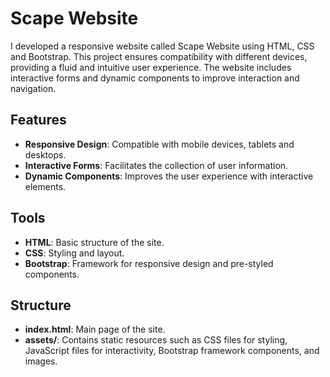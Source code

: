 
# Scape Website

I developed a responsive website called Scape Website using HTML, CSS and Bootstrap. This project ensures compatibility with different devices, providing a fluid and intuitive user experience. The website includes interactive forms and dynamic components to improve interaction and navigation.


## Features

- **Responsive Design**: Compatible with mobile devices, tablets and desktops.
- **Interactive Forms**: Facilitates the collection of user information.
- **Dynamic Components**: Improves the user experience with interactive elements.



## Tools
- **HTML**: Basic structure of the site.
- **CSS**: Styling and layout.
- **Bootstrap**: Framework for responsive design and pre-styled components.

## Structure
- **index.html**: Main page of the site.
- **assets/**: Contains static resources such as CSS files for styling, JavaScript files for interactivity, Bootstrap framework components, and images.
